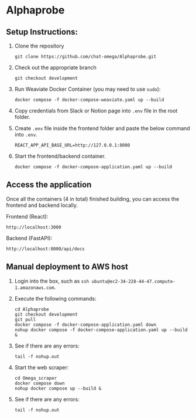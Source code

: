 # Alphaprobe


## Setup Instructions:

1. Clone the repository
    ```
    git clone https://github.com/chat-omega/Alphaprobe.git
    ```

1. Check out the appropriate branch
    ```
    git checkout development
    ```

1. Run Weaviate Docker Container (you may need to use `sudo`):
    ```
    docker compose -f docker-compose-weaviate.yaml up --build
    ```

1. Copy credentials from Slack or Notion page into `.env` file in the root folder.


1. Create `.env` file inside the frontend folder and paste the below command into `.env`.
    ```
    REACT_APP_API_BASE_URL=http://127.0.0.1:8000
    ```

1. Start the frontend/backend container.
    ```
    docker compose -f docker-compose-application.yaml up --build
    ```

## Access the application

Once all the containers (4 in total) finished building, you can access the frontend and backend locally.

Frontend (React):
```
http://localhost:3000
```

Backend (FastAPI):
```
http://localhost:8000/api/docs
```

## Manual deployment to AWS host

1. Login into the box, such as `ssh ubuntu@ec2-34-228-44-47.compute-1.amazonaws.com`.

1. Execute the following commands:
    ```
    cd Alphaprobe
    git checkout development
    git pull
    docker compose -f docker-compose-application.yaml down
    nohup docker compose -f docker-compose-application.yaml up --build &
    ```

1. See if there are any errors:
    ```
    tail -f nohup.out
    ```

1. Start the web scraper:
    ```
    cd Omega_scraper
    docker compose down
    nohup docker compose up --build &
    ```

1. See if there are any errors:
    ```
    tail -f nohup.out
    ```
